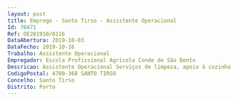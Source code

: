 ```yaml
--- 
layout: post
title: Emprego - Santo Tirso - Assistente Operacional
Id: 70471
Ref: OE201910/0116
DataAbertura: 2019-10-03
DataFecho: 2019-10-16
Trabalho: Assistente Operacional
Empregador: Escola Profissional Agrícola Conde de São Bento
Descricao: Assistente Operacional Serviços de limpeza, apoio à cozinha e vacaria (limpeza, alimentação e ordenha)
CodigoPostal: 4780-368 SANTO TIRSO
Concelho: Santo Tirso
Distrito: Porto
--- 
```

